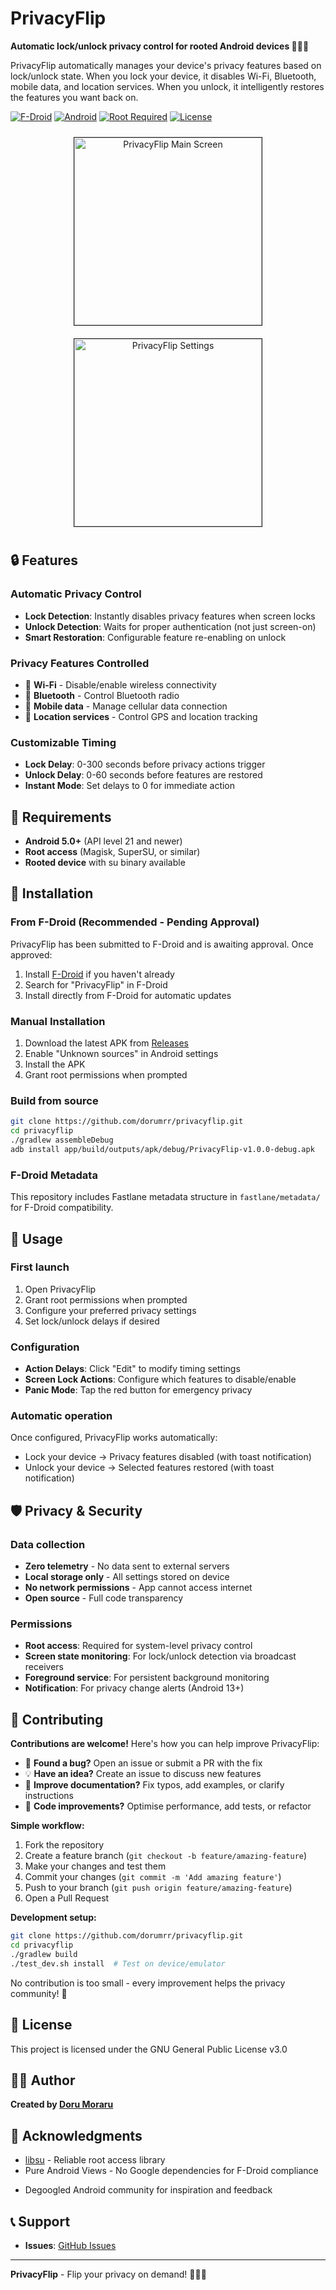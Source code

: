 # PrivacyFlip

**Automatic lock/unlock privacy control for rooted Android devices 🔐📱✨**

PrivacyFlip automatically manages your device's privacy features based on lock/unlock state. When you lock your device, it disables Wi-Fi, Bluetooth, mobile data, and location services. When you unlock, it intelligently restores the features you want back on.

[![F-Droid](https://img.shields.io/badge/F--Droid-Pending-orange)](https://f-droid.org)
[![Android](https://img.shields.io/badge/Android-5.0%2B-blue)](https://developer.android.com)
[![Root Required](https://img.shields.io/badge/Root-Required-red)](https://en.wikipedia.org/wiki/Rooting_(Android))
[![License](https://img.shields.io/badge/License-GPL--3.0-blue)](LICENSE)

<div align="center">
  <img src="app_screenshot-1.png" alt="PrivacyFlip Main Screen" width="300" style="margin: 10px; border: 1px solid #222222"/>
  <img src="app_screenshot-2.png" alt="PrivacyFlip Settings" width="300" style="margin: 10px; border: 1px solid #222222"/>
</div>

## 🔒 Features

### **Automatic Privacy Control**
- **Lock Detection**: Instantly disables privacy features when screen locks
- **Unlock Detection**: Waits for proper authentication (not just screen-on)
- **Smart Restoration**: Configurable feature re-enabling on unlock

### **Privacy Features Controlled**
- 📶 **Wi-Fi** - Disable/enable wireless connectivity
- 📱 **Bluetooth** - Control Bluetooth radio
- 📡 **Mobile data** - Manage cellular data connection
- 📍 **Location services** - Control GPS and location tracking

### **Customizable Timing**
- **Lock Delay**: 0-300 seconds before privacy actions trigger
- **Unlock Delay**: 0-60 seconds before features are restored
- **Instant Mode**: Set delays to 0 for immediate action

## 📱 Requirements

- **Android 5.0+** (API level 21 and newer)
- **Root access** (Magisk, SuperSU, or similar)
- **Rooted device** with su binary available

## 🚀 Installation

### From F-Droid (Recommended - Pending Approval)
PrivacyFlip has been submitted to F-Droid and is awaiting approval. Once approved:

1. Install [F-Droid](https://f-droid.org/) if you haven't already
2. Search for "PrivacyFlip" in F-Droid
3. Install directly from F-Droid for automatic updates

### Manual Installation
1. Download the latest APK from [Releases](https://github.com/dorumrr/privacyflip/releases)
2. Enable "Unknown sources" in Android settings
3. Install the APK
4. Grant root permissions when prompted

### Build from source
```bash
git clone https://github.com/dorumrr/privacyflip.git
cd privacyflip
./gradlew assembleDebug
adb install app/build/outputs/apk/debug/PrivacyFlip-v1.0.0-debug.apk
```

### F-Droid Metadata
This repository includes Fastlane metadata structure in `fastlane/metadata/` for F-Droid compatibility.

## 🔧 Usage

### **First launch**
1. Open PrivacyFlip
2. Grant root permissions when prompted
3. Configure your preferred privacy settings
4. Set lock/unlock delays if desired

### **Configuration**
- **Action Delays**: Click "Edit" to modify timing settings
- **Screen Lock Actions**: Configure which features to disable/enable
- **Panic Mode**: Tap the red button for emergency privacy

### **Automatic operation**
Once configured, PrivacyFlip works automatically:
- Lock your device → Privacy features disabled (with toast notification)
- Unlock your device → Selected features restored (with toast notification)

## 🛡️ Privacy & Security

### **Data collection**
- **Zero telemetry** - No data sent to external servers
- **Local storage only** - All settings stored on device
- **No network permissions** - App cannot access internet
- **Open source** - Full code transparency

### **Permissions**
- **Root access**: Required for system-level privacy control
- **Screen state monitoring**: For lock/unlock detection via broadcast receivers
- **Foreground service**: For persistent background monitoring
- **Notification**: For privacy change alerts (Android 13+)

## 🤝 Contributing

**Contributions are welcome!** Here's how you can help improve PrivacyFlip:

- 🐛 **Found a bug?** Open an issue or submit a PR with the fix
- 💡 **Have an idea?** Create an issue to discuss new features
- 📝 **Improve documentation?** Fix typos, add examples, or clarify instructions
- 🔧 **Code improvements?** Optimise performance, add tests, or refactor

**Simple workflow:**
1. Fork the repository
2. Create a feature branch (`git checkout -b feature/amazing-feature`)
3. Make your changes and test them
4. Commit your changes (`git commit -m 'Add amazing feature'`)
5. Push to your branch (`git push origin feature/amazing-feature`)
6. Open a Pull Request

**Development setup:**
```bash
git clone https://github.com/dorumrr/privacyflip.git
cd privacyflip
./gradlew build
./test_dev.sh install  # Test on device/emulator
```

No contribution is too small - every improvement helps the privacy community! 🚀

## 📄 License

This project is licensed under the GNU General Public License v3.0

## 👨‍💻 Author

**Created by [Doru Moraru](https://github.com/dorumrr/privacyflip)**

## 🙏 Acknowledgments

- [libsu](https://github.com/topjohnwu/libsu) - Reliable root access library
- Pure Android Views - No Google dependencies for F-Droid compliance
<!-- NOT YET PUBLISHED
- F-Droid community for privacy-focused app distribution
-->
- Degoogled Android community for inspiration and feedback

## 📞 Support

- **Issues**: [GitHub Issues](https://github.com/dorumrr/privacyflip/issues)
<!-- NOT YET PUBLISHED
**F-Droid**: [App Page](https://f-droid.org/packages/io.github.dorumrr.privacyflip)
-->

---

**PrivacyFlip** - Flip your privacy on demand! 🔐📱✨
